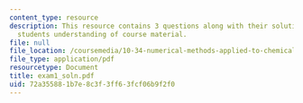 ```yaml
---
content_type: resource
description: This resource contains 3 questions along with their solution to test
  students understanding of course material.
file: null
file_location: /coursemedia/10-34-numerical-methods-applied-to-chemical-engineering-fall-2005/72a355881b7e8c3f3ff63fcf06b9f2f0_exam1_soln.pdf
file_type: application/pdf
resourcetype: Document
title: exam1_soln.pdf
uid: 72a35588-1b7e-8c3f-3ff6-3fcf06b9f2f0
---
```

